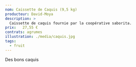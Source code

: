 ```yaml
---
nom: Caissette de Caquis (9,5 kg) 
producteur: David-Moya
description: >
  Caissette de caquis fournie par la coopérative saborita.
prix:   27,55 €
contrats: agrumes
illustration: ./media/caquis.jpg
tags: 
  - fruit
---
```


Des bons caquis